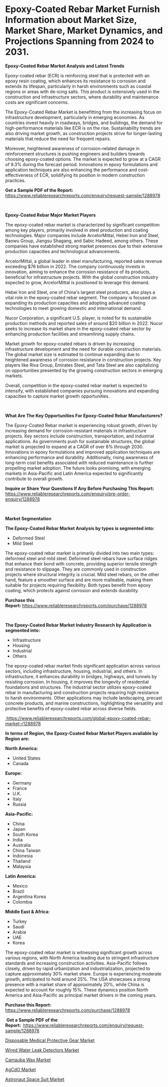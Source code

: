 <p><h1>Epoxy-Coated Rebar Market Furnish Information about Market Size, Market Share, Market Dynamics, and Projections Spanning from 2024 to 2031.</h1></p><p><strong>Epoxy-Coated Rebar Market Analysis and Latest Trends</strong></p>
<p><p>Epoxy-coated rebar (ECR) is reinforcing steel that is protected with an epoxy resin coating, which enhances its resistance to corrosion and extends its lifespan, particularly in harsh environments such as coastal regions or areas with de-icing salts. This product is extensively used in the construction and infrastructure sectors, where durability and maintenance costs are significant concerns.</p><p>The Epoxy-Coated Rebar Market is benefitting from the increasing focus on infrastructure development, particularly in emerging economies. As countries invest heavily in roadways, bridges, and buildings, the demand for high-performance materials like ECR is on the rise. Sustainability trends are also driving market growth, as construction projects strive for longer-lasting materials that reduce the need for frequent repairs.</p><p>Moreover, heightened awareness of corrosion-related damage in reinforcement structures is pushing engineers and builders towards choosing epoxy-coated options. The market is expected to grow at a CAGR of 9.3% during the forecast period. Innovations in epoxy formulations and application techniques are also enhancing the performance and cost-effectiveness of ECR, solidifying its position in modern construction practices.</p></p>
<p><strong>Get a Sample PDF of the Report:&nbsp;</strong> <a href="https://www.reliableresearchreports.com/enquiry/request-sample/1288978?utm_campaign=40&utm_medium=2&utm_source=Github&utm_content=ia&utm_term=26102024&utm_id=epoxy-coated-rebar">https://www.reliableresearchreports.com/enquiry/request-sample/1288978</a></p>
<p>&nbsp;</p>
<p><strong>Epoxy-Coated Rebar Major Market Players</strong></p>
<p><p>The epoxy-coated rebar market is characterized by significant competition among key players, primarily involved in steel production and coating technologies. Major companies include ArcelorMittal, Hebei Iron and Steel, Baowu Group, Jiangsu Shagang, and Sabic Hadeed, among others. These companies have established strong market presences due to their extensive production capacities and technological advancements.</p><p>ArcelorMittal, a global leader in steel manufacturing, reported sales revenue exceeding $76 billion in 2022. The company continuously invests in innovation, aiming to enhance the corrosion resistance of its products, beneficial for infrastructure projects. With the global construction industry expected to grow, ArcelorMittal is positioned to leverage this demand.</p><p>Hebei Iron and Steel, one of China's largest steel producers, also plays a vital role in the epoxy-coated rebar segment. The company is focused on expanding its production capacities and adopting advanced coating technologies to meet growing domestic and international demand. </p><p>Nucor Corporation, a significant U.S. player, is noted for its sustainable production methods and reported sales of around $20 billion in 2022. Nucor seeks to increase its market share in the epoxy-coated rebar sector by enhancing production facilities and streamlining supply chains.</p><p>Market growth for epoxy-coated rebars is driven by increasing infrastructure development and the need for durable construction materials. The global market size is estimated to continue expanding due to heightened awareness of corrosion resistance in construction projects. Key players like Riva Group, Emirates Steel, and Tata Steel are also capitalizing on opportunities presented by the growing construction sectors in emerging markets.</p><p>Overall, competition in the epoxy-coated rebar market is expected to intensify, with established companies pursuing innovations and expanding capacities to capture market growth opportunities.</p></p>
<p>&nbsp;</p>
<p><strong>What Are The Key Opportunities For Epoxy-Coated Rebar Manufacturers?</strong></p>
<p><p>The Epoxy-Coated Rebar market is experiencing robust growth, driven by increasing demand for corrosion-resistant materials in infrastructure projects. Key sectors include construction, transportation, and industrial applications. As governments push for sustainable structures, the global market is projected to expand at a CAGR of over 6% through 2030. Innovations in epoxy formulations and improved application techniques are enhancing performance and durability. Additionally, rising awareness of long-term cost benefits associated with reduced maintenance is further propelling market adoption. The future looks promising, with emerging markets in Asia-Pacific and Latin America expected to significantly contribute to overall growth.</p></p>
<p><strong>Inquire or Share Your Questions If Any Before Purchasing This Report:</strong> <a href="https://www.reliableresearchreports.com/enquiry/pre-order-enquiry/1288978?utm_campaign=40&utm_medium=2&utm_source=Github&utm_content=ia&utm_term=26102024&utm_id=epoxy-coated-rebar">https://www.reliableresearchreports.com/enquiry/pre-order-enquiry/1288978</a></p>
<p>&nbsp;</p>
<p><strong>Market Segmentation</strong></p>
<p><strong>The Epoxy-Coated Rebar Market Analysis by types is segmented into:</strong></p>
<p><ul><li>Deformed Steel</li><li>Mild Steel</li></ul></p>
<p><p>The epoxy-coated rebar market is primarily divided into two main types: deformed steel and mild steel. Deformed steel rebars have surface ridges that enhance their bond with concrete, providing superior tensile strength and resistance to slippage. They are commonly used in construction projects where structural integrity is crucial. Mild steel rebars, on the other hand, feature a smoother surface and are more malleable, making them suitable for projects requiring flexibility. Both types benefit from epoxy coating, which protects against corrosion and extends durability.</p></p>
<p><strong>Purchase this Report:&nbsp;</strong><a href="https://www.reliableresearchreports.com/purchase/1288978?utm_campaign=40&utm_medium=2&utm_source=Github&utm_content=ia&utm_term=26102024&utm_id=epoxy-coated-rebar">https://www.reliableresearchreports.com/purchase/1288978</a></p>
<p>&nbsp;</p>
<p><strong>The Epoxy-Coated Rebar Market Industry Research by Application is segmented into:</strong></p>
<p><ul><li>Infrastructure</li><li>Housing</li><li>Industrial</li><li>Others</li></ul></p>
<p><p>The epoxy-coated rebar market finds significant application across various sectors, including infrastructure, housing, industrial, and others. In infrastructure, it enhances durability in bridges, highways, and tunnels by resisting corrosion. In housing, it improves the longevity of residential foundations and structures. The industrial sector utilizes epoxy-coated rebar in manufacturing and construction projects requiring high resistance to harsh environments. Other applications may include landscaping, precast concrete products, and marine constructions, highlighting the versatility and protective benefits of epoxy-coated rebar across diverse fields.</p></p>
<p><a href="https://www.reliableresearchreports.com/global-epoxy-coated-rebar-market-r1288978?utm_campaign=40&utm_medium=2&utm_source=Github&utm_content=ia&utm_term=26102024&utm_id=epoxy-coated-rebar">&nbsp;https://www.reliableresearchreports.com/global-epoxy-coated-rebar-market-r1288978</a></p>
<p><strong>In terms of Region, the Epoxy-Coated Rebar Market Players available by Region are:</strong></p>
<p>
    <p> <strong> North America: </strong>
        <ul>
            <li>United States</li>
            <li>Canada</li>
        </ul>
        </p> 
    <p> <strong> Europe: </strong>
        <ul>
            <li>Germany</li>
            <li>France</li>
            <li>U.K.</li>
            <li>Italy</li>
            <li>Russia</li>
        </ul>
        </p> 
    <p> <strong> Asia-Pacific: </strong>
        <ul>
            <li>China</li>
            <li>Japan</li>
            <li>South Korea</li>
            <li>India</li>
            <li>Australia</li>
            <li>China Taiwan</li>
            <li>Indonesia</li>
            <li>Thailand</li>
            <li>Malaysia</li>
        </ul>
        </p> 
    <p> <strong> Latin America: </strong>
        <ul>
            <li>Mexico</li>
            <li>Brazil</li>
            <li>Argentina Korea</li>
            <li>Colombia</li>
        </ul>
        </p> 
    <p> <strong> Middle East & Africa: </strong>
        <ul>
            <li>Turkey</li>
            <li>Saudi</li>
            <li>Arabia</li>
            <li>UAE</li>
            <li>Korea</li>
        </ul>
    </p>
    </p>
<p><p>The epoxy-coated rebar market is witnessing significant growth across various regions, with North America leading due to stringent infrastructure standards and increasing construction activities. Asia-Pacific follows closely, driven by rapid urbanization and industrialization, projected to capture approximately 30% market share. Europe is experiencing moderate growth, anticipated to hold around 25%. The USA showcases a strong presence with a market share of approximately 20%, while China is expected to account for roughly 15%. These dynamics position North America and Asia-Pacific as principal market drivers in the coming years.</p></p>
<p><strong>Purchase this Report: </strong><a href="https://www.reliableresearchreports.com/purchase/1288978?utm_campaign=40&utm_medium=2&utm_source=Github&utm_content=ia&utm_term=26102024&utm_id=epoxy-coated-rebar">https://www.reliableresearchreports.com/purchase/1288978</a></p>
<p>&nbsp;<strong>Get a Sample PDF of the Report:&nbsp;&nbsp;</strong><a href="https://www.reliableresearchreports.com/enquiry/request-sample/1288978?utm_campaign=40&utm_medium=2&utm_source=Github&utm_content=ia&utm_term=26102024&utm_id=epoxy-coated-rebar">https://www.reliableresearchreports.com/enquiry/request-sample/1288978</a></p>
<p><strong></strong></p>
<p><p><a href="https://github.com/michaelhall412/Market-Research-Report-List-1/blob/main/disposable-medical-protective-gear-market.md?utm_campaign=40&utm_medium=2&utm_source=Github&utm_content=ia&utm_term=26102024&utm_id=epoxy-coated-rebar">Disposable Medical Protective Gear Market</a></p><p><a href="https://github.com/darcy8m10dupre/Market-Research-Report-List-1/blob/main/wired-water-leak-detectors-market.md?utm_campaign=40&utm_medium=2&utm_source=Github&utm_content=ia&utm_term=26102024&utm_id=epoxy-coated-rebar">Wired Water Leak Detectors Market</a></p><p><a href="https://medium.com/@thorburnr6sr/in-depth-camauba-wax-market-review-size-share-and-12-9-cagr-growth-analysis-2024-2031-916899b92cab?utm_campaign=40&utm_medium=2&utm_source=Github&utm_content=ia&utm_term=26102024&utm_id=epoxy-coated-rebar">Camauba Wax Market</a></p><p><a href="https://medium.com/@jeyspsang/agcdo-market-size-by-type-by-product-global-industry-analysis-share-growth-trends-and-4ab8a07ae792?utm_campaign=40&utm_medium=2&utm_source=Github&utm_content=ia&utm_term=26102024&utm_id=epoxy-coated-rebar">AgCdO Market</a></p><p><a href="https://issuu.com/reportprime-2/docs/astronaut-space-suit-market-size-2030.pptx?utm_campaign=40&utm_medium=2&utm_source=Github&utm_content=ia&utm_term=26102024&utm_id=epoxy-coated-rebar">Astronaut Space Suit Market</a></p></p>